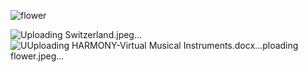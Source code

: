 ![flower](https://github.com/user-attachments/assets/24c19e9e-047f-4c95-b0b5-e70502150d0c)

![Uploading Switzerland.jpeg…]()
![U[Uploading HARMONY-Virtual Musical Instruments.docx…]()ploading flower.jpeg…]()
